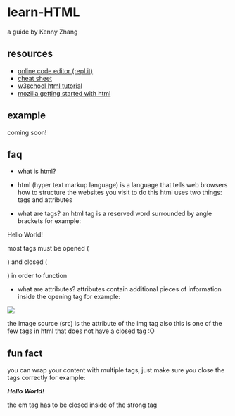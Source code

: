 # learn-HTML
a guide by Kenny Zhang

## resources
- [online code editor (repl.it)](https://repl.it/)
- [cheat sheet](https://overapi.com/html)
- [w3school html tutorial](https://www.w3schools.com/html/default.asp)
- [mozilla getting started with html](https://developer.mozilla.org/en-US/docs/Learn/HTML/Introduction_to_HTML/Getting_started)

## example
coming soon!

## faq
- what is html?
- html (hyper text markup language) is a language that tells web browsers how to structure the websites you visit
to do this html uses two things: tags and attributes

- what are tags?
an html tag is a reserved word surrounded by angle brackets
for example:

<p> Hello World! </p>

most tags must be opened (<p>) and closed (</p>) in order to function

- what are attributes?
attributes contain additional pieces of information inside the opening tag
for example:

<img src="panda.jpg">

the image source (src) is the attribute of the img tag
also this is one of the few tags in html that does not have a closed tag :O

## fun fact
you can wrap your content with multiple tags, just make sure you close the tags correctly
for example:

<strong><em> Hello World! </em></strong>

the em tag has to be closed inside of the strong tag
